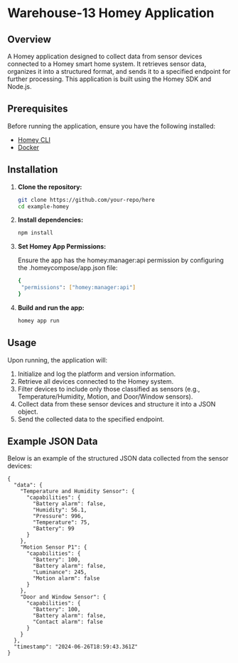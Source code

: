# Warehouse-13 Homey Application

## Overview

A Homey application designed to collect data from sensor devices connected to a Homey smart home system. It retrieves sensor data, organizes it into a structured format, and sends it to a specified endpoint for further processing. This application is built using the Homey SDK and Node.js.

## Prerequisites

Before running the application, ensure you have the following installed:

- [Homey CLI](https://github.com/athombv/homey-cli)
- [Docker](https://www.docker.com/)

## Installation

1. **Clone the repository:**

   ```bash
   git clone https://github.com/your-repo/here
   cd example-homey
   
2. **Install dependencies:**

   ```bash
   npm install
   
3. **Set Homey App Permissions:**
    
    Ensure the app has the homey:manager:api permission by configuring the .homeycompose/app.json file:
        
   ```bash
   {
    "permissions": ["homey:manager:api"]
   }
   
4. **Build and run the app:**

   ```bash
   homey app run
   
## Usage

Upon running, the application will:

1. Initialize and log the platform and version information.
2. Retrieve all devices connected to the Homey system.
3. Filter devices to include only those classified as sensors (e.g., Temperature/Humidity, Motion, and Door/Window sensors).
4. Collect data from these sensor devices and structure it into a JSON object.
5. Send the collected data to the specified endpoint.

## Example JSON Data

Below is an example of the structured JSON data collected from the sensor devices:
    
    {
      "data": {
        "Temperature and Humidity Sensor": {
          "capabilities": {
            "Battery alarm": false,
            "Humidity": 56.1,
            "Pressure": 996,
            "Temperature": 75,
            "Battery": 99
          }
        },
        "Motion Sensor P1": {
          "capabilities": {
            "Battery": 100,
            "Battery alarm": false,
            "Luminance": 245,
            "Motion alarm": false
          }
        },
        "Door and Window Sensor": {
          "capabilities": {
            "Battery": 100,
            "Battery alarm": false,
            "Contact alarm": false
          }
        }
      },
      "timestamp": "2024-06-26T18:59:43.361Z"
    }